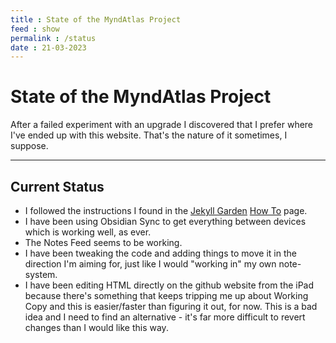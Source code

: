 ```yaml
---
title : State of the MyndAtlas Project
feed : show
permalink : /status
date : 21-03-2023
---
```

# State of the MyndAtlas Project
After a failed experiment with an upgrade I discovered that I prefer where I've ended up with this website. That's the nature of it sometimes, I suppose.

---
## Current Status
- I followed the instructions I found in the [Jekyll Garden](https://jekyll-garden.github.io) [How To](https://jekyll-garden.github.io/post/how-to) page.
- I have been using Obsidian Sync to get everything between devices which is working well, as ever.
- The Notes Feed seems to be working.
- I have been tweaking the code and adding things to move it in the direction I'm aiming for, just like I would "working in" my own note-system.
- I have been editing HTML directly on the github website from the iPad because there's something that keeps tripping me up about Working Copy and this is easier/faster than figuring it out, for now. This is a bad idea and I need to find an alternative - it's far more difficult to revert changes than I would like this way.


